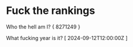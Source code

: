 # Fuck the rankings

Who the hell am I?
{ 8271249 }

What fucking year is it?
[ 2024-09-12T12:00:00Z ]
